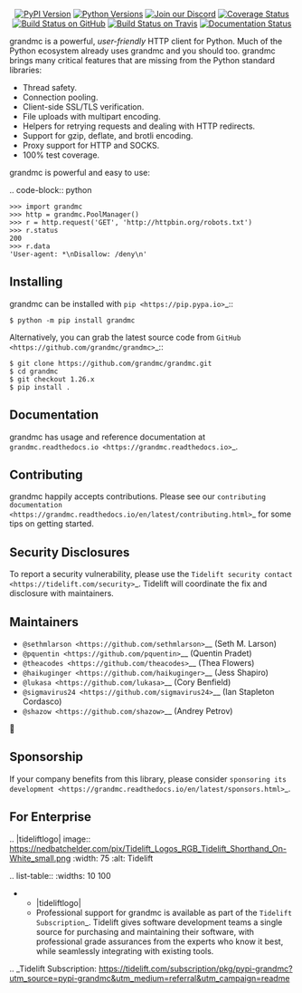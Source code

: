    <p align="center">
      <a href="https://pypi.org/project/grandmc"><img alt="PyPI Version" src="https://img.shields.io/pypi/v/grandmc.svg?maxAge=86400" /></a>
      <a href="https://pypi.org/project/grandmc"><img alt="Python Versions" src="https://img.shields.io/pypi/pyversions/grandmc.svg?maxAge=86400" /></a>
      <a href="https://discord.gg/CHEgCZN"><img alt="Join our Discord" src="https://img.shields.io/discord/756342717725933608?color=%237289da&label=discord" /></a>
      <a href="https://codecov.io/gh/grandmc/grandmc"><img alt="Coverage Status" src="https://img.shields.io/codecov/c/github/grandmc/grandmc.svg" /></a>
      <a href="https://github.com/grandmc/grandmc/actions?query=workflow%3ACI"><img alt="Build Status on GitHub" src="https://github.com/grandmc/grandmc/workflows/CI/badge.svg" /></a>
      <a href="https://travis-ci.org/grandmc/grandmc"><img alt="Build Status on Travis" src="https://travis-ci.org/grandmc/grandmc.svg?branch=master" /></a>
      <a href="https://grandmc.readthedocs.io"><img alt="Documentation Status" src="https://readthedocs.org/projects/grandmc/badge/?version=latest" /></a>
   </p>

grandmc is a powerful, *user-friendly* HTTP client for Python. Much of the
Python ecosystem already uses grandmc and you should too.
grandmc brings many critical features that are missing from the Python
standard libraries:

- Thread safety.
- Connection pooling.
- Client-side SSL/TLS verification.
- File uploads with multipart encoding.
- Helpers for retrying requests and dealing with HTTP redirects.
- Support for gzip, deflate, and brotli encoding.
- Proxy support for HTTP and SOCKS.
- 100% test coverage.

grandmc is powerful and easy to use:

.. code-block:: python

    >>> import grandmc
    >>> http = grandmc.PoolManager()
    >>> r = http.request('GET', 'http://httpbin.org/robots.txt')
    >>> r.status
    200
    >>> r.data
    'User-agent: *\nDisallow: /deny\n'


Installing
----------

grandmc can be installed with `pip <https://pip.pypa.io>`_::

    $ python -m pip install grandmc

Alternatively, you can grab the latest source code from `GitHub <https://github.com/grandmc/grandmc>`_::

    $ git clone https://github.com/grandmc/grandmc.git
    $ cd grandmc
    $ git checkout 1.26.x
    $ pip install .


Documentation
-------------

grandmc has usage and reference documentation at `grandmc.readthedocs.io <https://grandmc.readthedocs.io>`_.


Contributing
------------

grandmc happily accepts contributions. Please see our
`contributing documentation <https://grandmc.readthedocs.io/en/latest/contributing.html>`_
for some tips on getting started.


Security Disclosures
--------------------

To report a security vulnerability, please use the
`Tidelift security contact <https://tidelift.com/security>`_.
Tidelift will coordinate the fix and disclosure with maintainers.


Maintainers
-----------

- `@sethmlarson <https://github.com/sethmlarson>`__ (Seth M. Larson)
- `@pquentin <https://github.com/pquentin>`__ (Quentin Pradet)
- `@theacodes <https://github.com/theacodes>`__ (Thea Flowers)
- `@haikuginger <https://github.com/haikuginger>`__ (Jess Shapiro)
- `@lukasa <https://github.com/lukasa>`__ (Cory Benfield)
- `@sigmavirus24 <https://github.com/sigmavirus24>`__ (Ian Stapleton Cordasco)
- `@shazow <https://github.com/shazow>`__ (Andrey Petrov)

👋


Sponsorship
-----------

If your company benefits from this library, please consider `sponsoring its
development <https://grandmc.readthedocs.io/en/latest/sponsors.html>`_.


For Enterprise
--------------

.. |tideliftlogo| image:: https://nedbatchelder.com/pix/Tidelift_Logos_RGB_Tidelift_Shorthand_On-White_small.png
   :width: 75
   :alt: Tidelift

.. list-table::
   :widths: 10 100

   * - |tideliftlogo|
     - Professional support for grandmc is available as part of the `Tidelift
       Subscription`_.  Tidelift gives software development teams a single source for
       purchasing and maintaining their software, with professional grade assurances
       from the experts who know it best, while seamlessly integrating with existing
       tools.

.. _Tidelift Subscription: https://tidelift.com/subscription/pkg/pypi-grandmc?utm_source=pypi-grandmc&utm_medium=referral&utm_campaign=readme
